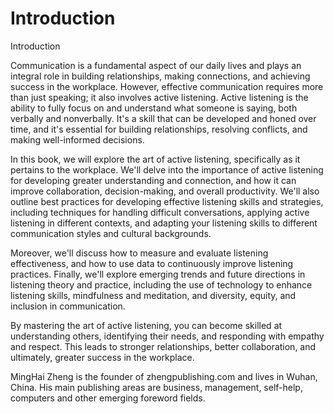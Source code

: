 # Introduction

Introduction

Communication is a fundamental aspect of our daily lives and plays an integral role in building relationships, making connections, and achieving success in the workplace. However, effective communication requires more than just speaking; it also involves active listening. Active listening is the ability to fully focus on and understand what someone is saying, both verbally and nonverbally. It's a skill that can be developed and honed over time, and it's essential for building relationships, resolving conflicts, and making well-informed decisions.

In this book, we will explore the art of active listening, specifically as it pertains to the workplace. We'll delve into the importance of active listening for developing greater understanding and connection, and how it can improve collaboration, decision-making, and overall productivity. We'll also outline best practices for developing effective listening skills and strategies, including techniques for handling difficult conversations, applying active listening in different contexts, and adapting your listening skills to different communication styles and cultural backgrounds.

Moreover, we'll discuss how to measure and evaluate listening effectiveness, and how to use data to continuously improve listening practices. Finally, we'll explore emerging trends and future directions in listening theory and practice, including the use of technology to enhance listening skills, mindfulness and meditation, and diversity, equity, and inclusion in communication.

By mastering the art of active listening, you can become skilled at understanding others, identifying their needs, and responding with empathy and respect. This leads to stronger relationships, better collaboration, and ultimately, greater success in the workplace.


MingHai Zheng is the founder of zhengpublishing.com and lives in Wuhan, China. His main publishing areas are business, management, self-help, computers and other emerging foreword fields.
